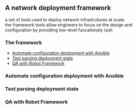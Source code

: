 ## A network deployment framework

a set of tools used to deploy network infrastrutures at scale.  
the framework tools allow engineers to focus on the design and configuration by providing low-level funcationaly (ssh

### The framework
* [Automate configuration deployment with Ansible](#Automate-configuration-deployment-with-ansible)
* [Text parsing deployment state](#text-parsing-deployment-state)
* [QA with Robot Framework](#qa-with-robot-framework)


### Automate configuration deployment with Ansible


### Text parsing deployment state


### QA with Robot Framework






